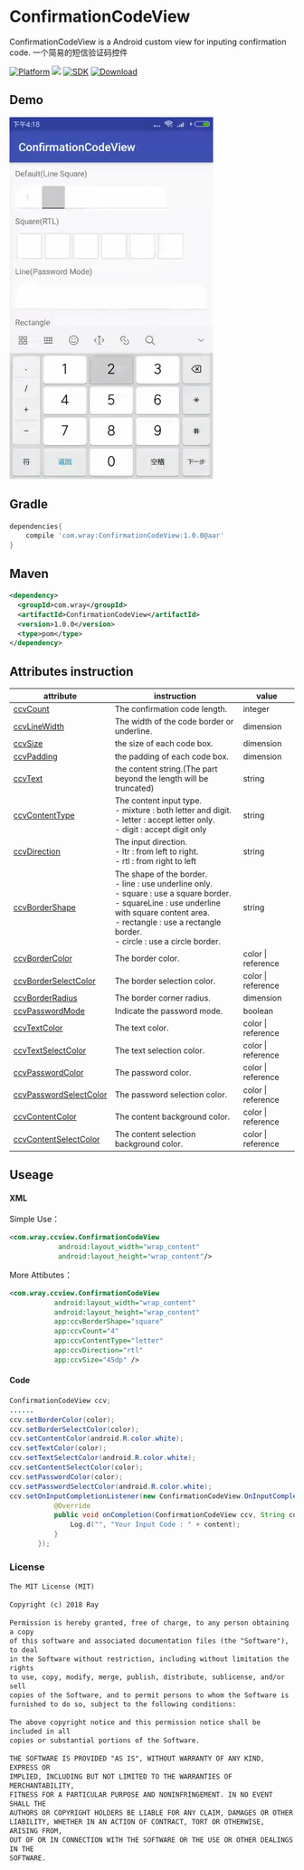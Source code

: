 # ConfirmationCodeView
ConfirmationCodeView is a Android custom view for inputing confirmation code.
一个简易的短信验证码控件

[![Platform](https://img.shields.io/badge/platform-android-green.svg)](http://developer.android.com/index.html)
<img src="https://img.shields.io/badge/license-MIT-green.svg?style=flat">
[![SDK](https://img.shields.io/badge/API-12%2B-green.svg?style=flat)](https://android-arsenal.com/api?level=11)
[![Download](https://api.bintray.com/packages/wray/rayMaven/ConfirmationCodeView/images/download.svg)](https://bintray.com/wray/rayMaven/ConfirmationCodeView/_latestVersion)

## Demo 
<img src="/screenshot/screenshot.gif" width="360px"/>

## Gradle
```groovy
dependencies{
    compile 'com.wray:ConfirmationCodeView:1.0.0@aar'
}
```
## Maven
```xml
<dependency>
  <groupId>com.wray</groupId>
  <artifactId>ConfirmationCodeView</artifactId>
  <version>1.0.0</version>
  <type>pom</type>
</dependency>
```
## Attributes instruction
attribute|instruction|value
---|---|---
[ccvCount](/CCView/src/main/res/values/attrs.xml)|The confirmation code length.|integer
[ccvLineWidth](/CCView/src/main/res/values/attrs.xml)|The width of the code border or underline.|dimension
[ccvSize](/CCView/src/main/res/values/attrs.xml)|the size of each code box.|dimension
[ccvPadding](/CCView/src/main/res/values/attrs.xml)|the padding of each code box.|dimension
[ccvText](/CCView/src/main/res/values/attrs.xml)|the content string.(The part beyond the length will be truncated)|string
[ccvContentType](/CCView/src/main/res/values/attrs.xml)|The content input type.<br>- mixture : both letter and digit.<br>- letter : accept letter only.<br>- digit : accept digit only|string
[ccvDirection](/CCView/src/main/res/values/attrs.xml)|The input direction.<br>- ltr : from left to right.<br>- rtl : from right to left|string
[ccvBorderShape](/CCView/src/main/res/values/attrs.xml)|The shape of the border.<br>- line : use underline only.<br>- square : use a square border.<br>- squareLine : use underline with square content area.<br>- rectangle : use a rectangle border.<br>- circle : use a circle border.|string
[ccvBorderColor](/CCView/src/main/res/values/attrs.xml)|The border color.|color \| reference
[ccvBorderSelectColor](/CCView/src/main/res/values/attrs.xml)|The border selection color.|color \| reference
[ccvBorderRadius](/CCView/src/main/res/values/attrs.xml)|The border corner radius.|dimension
[ccvPasswordMode](/CCView/src/main/res/values/attrs.xml)|Indicate the password mode.|boolean
[ccvTextColor](/CCView/src/main/res/values/attrs.xml)|The text color.|color \| reference
[ccvTextSelectColor](/CCView/src/main/res/values/attrs.xml)|The text selection color.|color \| reference
[ccvPasswordColor](/CCView/src/main/res/values/attrs.xml)|The password color.|color \| reference
[ccvPasswordSelectColor](/CCView/src/main/res/values/attrs.xml)|The password selection color.|color \| reference
[ccvContentColor](/CCView/src/main/res/values/attrs.xml)|The content background color.|color \| reference
[ccvContentSelectColor](/CCView/src/main/res/values/attrs.xml)|The content selection background color.|color \| reference

## Useage
#### XML
Simple Use：
```xml
<com.wray.ccview.ConfirmationCodeView
            android:layout_width="wrap_content"
            android:layout_height="wrap_content"/>
 ```
 More Attibutes：
 ```xml
 <com.wray.ccview.ConfirmationCodeView
            android:layout_width="wrap_content"
            android:layout_height="wrap_content"
            app:ccvBorderShape="square"
            app:ccvCount="4"
            app:ccvContentType="letter"
            app:ccvDirection="rtl"
            app:ccvSize="45dp" />
 ```
 #### Code
 ```Java
 ConfirmationCodeView ccv;
 ......
 ccv.setBorderColor(color);
 ccv.setBorderSelectColor(color);
 ccv.setContentColor(android.R.color.white);
 ccv.setTextColor(color);
 ccv.setTextSelectColor(android.R.color.white);
 ccv.setContentSelectColor(color);
 ccv.setPasswordColor(color);
 ccv.setPasswordSelectColor(android.R.color.white);
 ccv.setOnInputCompletionListener(new ConfirmationCodeView.OnInputCompletionListener() {
            @Override
            public void onCompletion(ConfirmationCodeView ccv, String content) {
                Log.d("", "Your Input Code : " + content);
            }
        });
 ```
 
### License
```
The MIT License (MIT)

Copyright (c) 2018 Ray

Permission is hereby granted, free of charge, to any person obtaining a copy
of this software and associated documentation files (the "Software"), to deal
in the Software without restriction, including without limitation the rights
to use, copy, modify, merge, publish, distribute, sublicense, and/or sell
copies of the Software, and to permit persons to whom the Software is
furnished to do so, subject to the following conditions:

The above copyright notice and this permission notice shall be included in all
copies or substantial portions of the Software.

THE SOFTWARE IS PROVIDED "AS IS", WITHOUT WARRANTY OF ANY KIND, EXPRESS OR
IMPLIED, INCLUDING BUT NOT LIMITED TO THE WARRANTIES OF MERCHANTABILITY,
FITNESS FOR A PARTICULAR PURPOSE AND NONINFRINGEMENT. IN NO EVENT SHALL THE
AUTHORS OR COPYRIGHT HOLDERS BE LIABLE FOR ANY CLAIM, DAMAGES OR OTHER
LIABILITY, WHETHER IN AN ACTION OF CONTRACT, TORT OR OTHERWISE, ARISING FROM,
OUT OF OR IN CONNECTION WITH THE SOFTWARE OR THE USE OR OTHER DEALINGS IN THE
SOFTWARE.
```
